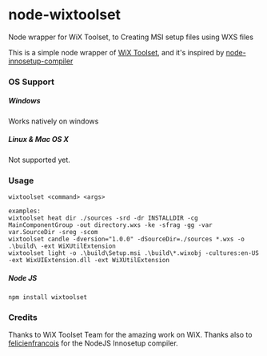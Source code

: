 # node-wixtoolset
Node wrapper for WiX Toolset, to Creating MSI setup files using WXS files

This is a simple node wrapper of [WiX Toolset](http://wixtoolset.org/), and it's inspired by [node-innosetup-compiler](https://github.com/felicienfrancois/node-innosetup-compiler)

### OS Support

##### Windows

Works natively on windows

##### Linux & Mac OS X

Not supported yet.

### Usage

```shell
wixtoolset <command> <args>

examples:
wixtoolset heat dir ./sources -srd -dr INSTALLDIR -cg MainComponentGroup -out directory.wxs -ke -sfrag -gg -var var.SourceDir -sreg -scom
wixtoolset candle -dversion="1.0.0" -dSourceDir=./sources *.wxs -o .\build\ -ext WiXUtilExtension
wixtoolset light -o .\build\Setup.msi .\build\*.wixobj -cultures:en-US -ext WixUIExtension.dll -ext WiXUtilExtension
```

##### Node JS

```shell
npm install wixtoolset
```

### Credits

Thanks to WiX Toolset Team for the amazing work on WiX.
Thanks also to [felicienfrancois](https://github.com/felicienfrancois/node-innosetup-compiler) for the NodeJS Innosetup compiler.
